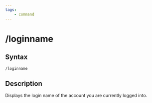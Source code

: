 ```yaml
---
tags:
    - command
---
```

# /loginname

## Syntax
<!--cmd-syntax-start-->
```eqcommand
/loginname
```
<!--cmd-syntax-end-->

## Description
<!--cmd-desc-start-->
Displays the login name of the account you are currently logged into.
<!--cmd-desc-end-->
